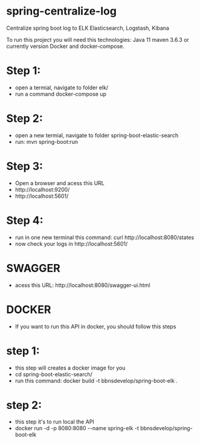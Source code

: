 # spring-centralize-log
Centralize spring boot log to ELK Elasticsearch, Logstash, Kibana


To run this project you will need this technologies:
Java 11
maven 3.6.3 or currently version
Docker and docker-compose.

# Step 1:
  - open a termial, navigate to folder elk/
  - run a command docker-compose up

# Step 2:
  - open a new termial, navigate to folder spring-boot-elastic-search
  - run: mvn spring-boot:run

# Step 3:
  - Open a browser and acess this URL
  - http://localhost:9200/
  - http://localhost:5601/

# Step 4:
  - run in one new terminal this command: curl http://localhost:8080/states
  - now check your logs in http://localhost:5601/ 



# SWAGGER

- acess this URL: http://localhost:8080/swagger-ui.html

# DOCKER

- If you want to run this API in docker, you should follow this steps

# step 1:
  - this step will creates a docker image for you
  - cd spring-boot-elastic-search/
  - run this command: docker build -t bbnsdevelop/spring-boot-elk .

# step 2:
  - this step it's to run local the API
  - docker run -d -p 8080:8080 --name spring-elk -t bbnsdevelop/spring-boot-elk